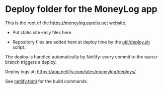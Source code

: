 # Deploy folder for the MoneyLog app

This is the root of the https://moneylog.aurelio.net website.

- Put static site-only files here.

- Repository files are added here at deploy time by the
  [util/deploy.sh](https://github.com/aureliojargas/moneylog/blob/master/util/deploy.sh)
  script.

The deploy is handled automatically by Netlify:
every commit to the `master` branch triggers a deploy.

Deploy logs at: https://app.netlify.com/sites/moneylog/deploys/

See [netlify.toml](https://github.com/aureliojargas/moneylog/blob/master/netlify.toml)
for the build commands.
